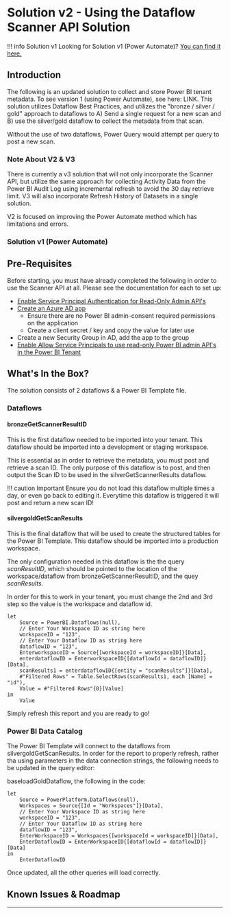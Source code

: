 # Solution v2 - Using the Dataflow Scanner API Solution
!!!  info Solution v1
    Looking for Solution v1 (Power Automate)? [You can find it here.](./v1%20Solution/)

## Introduction

The following is an updated solution to collect and store Power BI tenant metadata. To see version 1 (using Power Automate), see here: LINK.
This solution utilizes Dataflow Best Practices, and utilizes the "bronze / silver / gold" approach to dataflows to A) Send a single request for a new scan and B) use the silver/gold dataflow to collect the metadata from that scan.

Without the use of two dataflows, Power Query would attempt per query to post a new scan.

### Note About V2 & V3

There is currently a v3 solution that will not only incorporate the Scanner API, but utilize the same approach for collecting Activity Data from the Power BI Audit Log using incremental refresh to avoid the 30 day retrieve limit. V3 will also incorporate Refresh History of Datasets in a single solution.

V2 is focused on improving the Power Automate method which has limitations and errors.

### Solution v1 (Power Automate)


## Pre-Requisites

Before starting, you must have already completed the following in order to use the Scanner API at all. Please see the documentation for each to set up:

* [Enable Service Principal Authentication for Read-Only Admin API's](https://docs.microsoft.com/en-us/power-bi/admin/read-only-apis-service-principal-authentication)
* [Create an Azure AD app](https://docs.microsoft.com/en-us/azure/active-directory/develop/howto-create-service-principal-portal)
  * Ensure there are no Power BI admin-consent required permissions on the application
  * Create a client secret / key and copy the value for later use
* Create a new Security Group in AD, add the app to the group
* [Enable Allow Service Principals to use read-only Power BI admin API's in the Power BI Tenant](https://docs.microsoft.com/en-us/power-bi/admin/service-admin-enhanced-metadata-scanning#enabling-enhanced-metadata-scanning)

## What's In the Box?

The solution consists of 2 dataflows & a Power BI Template file. 

### Dataflows

#### bronzeGetScannerResultID

This is the first dataflow needed to be imported into your tenant. This dataflow should be imported into a development or staging workspace.

This is essential as in order to retrieve the metadata, you must post and retrieve a scan ID. The only purpose of this dataflow is to post, and then output the Scan ID to be used in the silverGetScannerResults dataflow.

!!!  caution Important
    Ensure you do not load this dataflow multiple times a day, or even go back to editing it. Everytime this dataflow is triggered it will post and return a new scan ID! 


#### silvergoldGetScanResults

This is the final dataflow that will be used to create the structured tables for the Power BI Template. This dataflow should be imported into a production workspace.

The only configuration needed in this dataflow is the the query _scanResultID_, which should be pointed to the location of the workspace/dataflow from bronzeGetScannerResultID, and the quey _scanResults_.

In order for this to work in your tenant, you must change the 2nd and 3rd step so the value is the workspace and dataflow id.

```
let
    Source = PowerBI.Dataflows(null),
    // Enter Your Workspace ID as string here
    workspaceID = "123",
    // Enter Your Dataflow ID as string here
    dataflowID = "123",
    EnterworkspaceID = Source{[workspaceId = workspaceID]}[Data],
    enterdataflowID = EnterworkspaceID{[dataflowId = dataflowID]}[Data],
    scanResults1 = enterdataflowID{[entity = "scanResults"]}[Data],
    #"Filtered Rows" = Table.SelectRows(scanResults1, each [Name] = "id"),
    Value = #"Filtered Rows"{0}[Value]
in
    Value
```


Simply refresh this report and you are ready to go!

### Power BI Data Catalog

The Power BI Template will connect to the dataflows from silvergoldGetScanResults. In order for the report to properly refresh, rather tha using parameters in the data connection strings, the following needs to be updated in the query editor:

baseloadGoldDataflow, the following in the code:

```
let
    Source = PowerPlatform.Dataflows(null),
    Workspaces = Source{[Id = "Workspaces"]}[Data],
    // Enter Your Workspace ID as string here
    workspaceID = "123",
    // Enter Your Dataflow ID as string here
    dataflowID = "123",
    EnterWorkspaceID = Workspaces{[workspaceId = workspaceID]}[Data],
    EnterDataflowID = EnterWorkspaceID{[dataflowId = dataflowID]}[Data]
in
    EnterDataflowID

```

Once updated, all the other queries will load correctly. 

## Known Issues & Roadmap

****